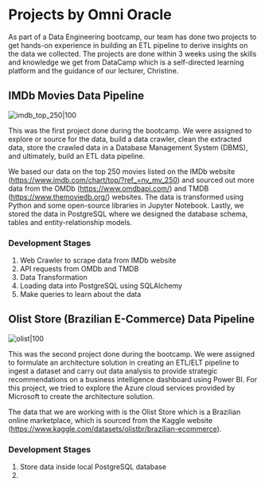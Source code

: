 # Projects by Omni Oracle

As part of a Data Engineering bootcamp, our team has done two projects to get hands-on experience in building an ETL pipeline to derive insights on the data we collected. 
The projects are done within 3 weeks using the skills and knowledge we get from DataCamp which is a self-directed learning platform and the guidance of our lecturer, Christine.

## IMDb Movies Data Pipeline

![imdb_top_250|100](https://syafaatsaat.github.io/portfolio/assets/images/imdb_top_250.jpg)

This was the first project done during the bootcamp. We were assigned to explore or source for the data, build a data crawler, clean the extracted data, store the crawled data in a Database Management System (DBMS), and ultimately, build an ETL data pipeline.

We based our data on the top 250 movies listed on the IMDb website (https://www.imdb.com/chart/top/?ref_=nv_mv_250) and sourced out more data from the OMDb (https://www.omdbapi.com/) and TMDB (https://www.themoviedb.org/) websites. The data is transformed using Python and some open-source libraries in Jupyter Notebook. Lastly, we stored the data in PostgreSQL where we designed the database schema, tables and entity-relationship models.

### Development Stages
1. Web Crawler to scrape data from IMDb website
2. API requests from OMDb and TMDB
3. Data Transformation
4. Loading data into PostgreSQL using SQLAlchemy
5. Make queries to learn about the data

## Olist Store (Brazilian E-Commerce) Data Pipeline

![olist|100](https://syafaatsaat.github.io/portfolio/assets/images/olist.jpg)

This was the second project done during the bootcamp. We were assigned to formulate an architecture solution in creating an ETL/ELT pipeline to ingest a dataset and carry out data analysis to provide strategic recommendations on a business intelligence dashboard using Power BI. For this project, we tried to explore the Azure cloud services provided by Microsoft to create the architecture solution. 

The data that we are working with is the Olist Store which is a Brazilian online marketplace, which is sourced from the Kaggle website (https://www.kaggle.com/datasets/olistbr/brazilian-ecommerce).

### Development Stages
1. Store data inside local PostgreSQL database
2. 
